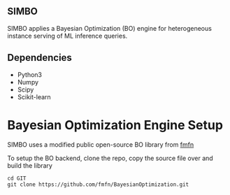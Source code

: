 ## SIMBO

SIMBO applies a Bayesian Optimization (BO) engine for heterogeneous instance serving of ML inference queries.

## Dependencies

* Python3
* Numpy
* Scipy
* Scikit-learn

# Bayesian Optimization Engine Setup

SIMBO uses a modified public open-source BO library from [fmfn](https://github.com/fmfn/BayesianOptimization)

To setup the BO backend, clone the repo, copy the source file over and build the library

```shell
cd GIT 
git clone https://github.com/fmfn/BayesianOptimization.git
```


